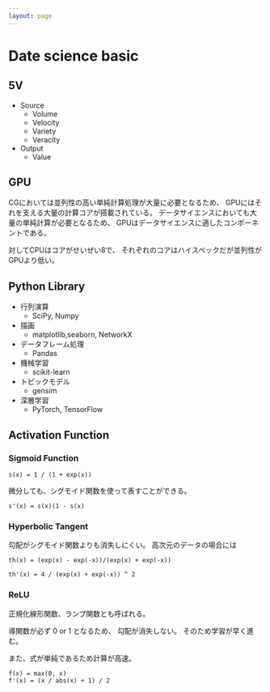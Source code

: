 ```yaml
---
layout: page
---
```


# Date science basic

## 5V

* Source
    * Volume
    * Velocity
    * Variety
    * Veracity
* Output
    * Value

## GPU

CGにおいては並列性の高い単純計算処理が大量に必要となるため、
GPUにはそれを支える大量の計算コアが搭載されている。
データサイエンスにおいても大量の単純計算が必要となるため、
GPUはデータサイエンスに適したコンポーネントである。

対してCPUはコアがせいぜい8で、
それぞれのコアはハイスペックだが並列性がGPUより低い。

## Python Library

* 行列演算
    * SciPy, Numpy
* 描画
    * matplotlib,seaborn, NetworkX
* データフレーム処理
    * Pandas
* 機械学習
    * scikit-learn
* トピックモデル
    * gensim
* 深層学習
    * PyTorch, TensorFlow
    
## Activation Function

### Sigmoid Function

```
s(x) = 1 / (1 + exp(x))
```

微分しても、シグモイド関数を使って表すことができる。

```
s'(x) = s(x)(1 - s(x)
```

### Hyperbolic Tangent

勾配がシグモイド関数よりも消失しにくい。
高次元のデータの場合には

```
th(x) = (exp(x) - exp(-x))/(exp(x) + exp(-x))
```

```
th'(x) = 4 / (exp(x) + exp(-x)) ^ 2
```

### ReLU

正規化線形関数、ランプ関数とも呼ばれる。

導関数が必ず 0 or 1 となるため、 勾配が消失しない。
そのため学習が早く進む。

また、式が単純であるため計算が高速。

```
f(x) = max(0, x)
f'(x) = (x / abs(x) + 1) / 2
```
